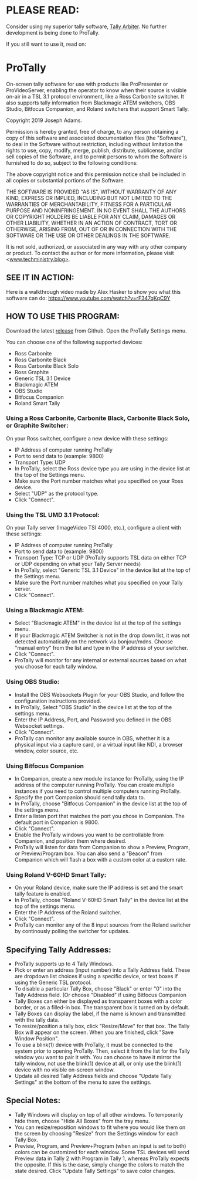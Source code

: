 # PLEASE READ:
Consider using my superior tally software, [Tally Arbiter](http://github.com/josephdadams/tallyarbiter). No further development is being done to ProTally.

If you still want to use it, read on:

# ProTally
On-screen tally software for use with products like ProPresenter or ProVideoServer, enabling the operator to know when their source is visible on-air in a TSL 3.1 protocol environment, like a Ross Carbonite switcher. It also supports tally information from Blackmagic ATEM switchers, OBS Studio, Bitfocus Companion, and Roland switchers that support Smart Tally.

Copyright 2019 Joseph Adams.

Permission is hereby granted, free of charge, to any person obtaining a copy of this software and associated documentation files (the "Software"), to deal in the Software without restriction, including without limitation the rights to use, copy, modify, merge, publish, distribute, sublicense, and/or sell copies of the Software, and to permit persons to whom the Software is furnished to do so, subject to the following conditions:

The above copyright notice and this permission notice shall be included in all copies or substantial portions of the Software.

THE SOFTWARE IS PROVIDED "AS IS", WITHOUT WARRANTY OF ANY KIND, EXPRESS OR IMPLIED, INCLUDING BUT NOT LIMITED TO THE WARRANTIES OF MERCHANTABILITY, FITNESS FOR A PARTICULAR PURPOSE AND NONINFRINGEMENT. IN NO EVENT SHALL THE AUTHORS OR COPYRIGHT HOLDERS BE LIABLE FOR ANY CLAIM, DAMAGES OR OTHER LIABILITY, WHETHER IN AN ACTION OF CONTRACT, TORT OR OTHERWISE, ARISING FROM, OUT OF OR IN CONNECTION WITH THE SOFTWARE OR THE USE OR OTHER DEALINGS IN THE SOFTWARE.

It is not sold, authorized, or associated in any way with any other company or product. To contact the author or for more information, please visit <www.techministry.blog>.

## SEE IT IN ACTION:
Here is a walkthrough video made by Alex Hasker to show you what this software can do: https://www.youtube.com/watch?v=rF347qKqC9Y

## HOW TO USE THIS PROGRAM:
Download the latest [release](https://github.com/josephdadams/ProTally/releases) from Github.
Open the ProTally Settings menu.

You can choose one of the following supported devices:

* Ross Carbonite
* Ross Carbonite Black
* Ross Carbonite Black Solo
* Ross Graphite
* Generic TSL 3.1 Device
* Blackmagic ATEM
* OBS Studio
* Bitfocus Companion
* Roland Smart Tally

### Using a Ross Carbonite, Carbonite Black, Carbonite Black Solo, or Graphite Switcher:

On your Ross switcher, configure a new device with these settings:
* IP Address of computer running ProTally
* Port to send data to (example: 9800)
* Transport Type: UDP
* In ProTally, select the Ross device type you are using in the device list at the top of the Settings menu.
* Make sure the Port number matches what you specified on your Ross device.
* Select "UDP" as the protocol type.
* Click "Connect".

### Using the TSL UMD 3.1 Protocol:

On your Tally server (ImageVideo TSI 4000, etc.), configure a client with these settings:
* IP Address of computer running ProTally
* Port to send data to (example: 9800)
* Transport Type: TCP or UDP (ProTally supports TSL data on either TCP or UDP depending on what your Tally Server needs)
* In ProTally, select "Generic TSL 3.1 Device" in the device list at the top of the Settings menu.
* Make sure the Port number matches what you specified on your Tally server.
* Click "Connect".

### Using a Blackmagic ATEM:

* Select "Blackmagic ATEM" in the device list at the top of the settings menu.
* If your Blackmagic ATEM Switcher is not in the drop down list, it was not detected automatically on the network via bonjour/mdns. Choose "manual entry" from the list and type in the IP address of your switcher.
* Click "Connect".
* ProTally will monitor for any internal or external sources based on what you choose for each tally window.

### Using OBS Studio:
* Install the OBS Websockets Plugin for your OBS Studio, and follow the configuration instructions provided.
* In ProTally, Select "OBS Studio" in the device list at the top of the settings menu.
* Enter the IP Address, Port, and Password you defined in the OBS Websocket settings.
* Click "Connect".
* ProTally can monitor any available source in OBS, whether it is a physical input via a capture card, or a virtual input like NDI, a browser window, color source, etc.

### Using Bitfocus Companion

* In Companion, create a new module instance for ProTally, using the IP address of the computer running ProTally. You can create multiple instances if you need to control multiple computers running ProTally.
* Specify the port Companion should send tally data to.
* In ProTally, choose "Bitfocus Companion" in the device list at the top of the settings menu.
* Enter a listen port that matches the port you chose in Companion. The default port in Companion is 9800.
* Click "Connect".
* Enable the ProTally windows you want to be controllable from Companion, and position them where desired.
* ProTally will listen for data from Companion to show a Preview, Program, or Preview/Program box. You can also send a "Beacon" from Companion which will flash a box with a custom color at a custom rate.

### Using Roland V-60HD Smart Tally:
* On your Roland device, make sure the IP address is set and the smart tally feature is enabled.
* In ProTally, choose "Roland V-60HD Smart Tally" in the device list at the top of the settings menu.
* Enter the IP Address of the Roland switcher.
* Click "Connect".
* ProTally can monitor any of the 8 input sources from the Roland switcher by continously polling the switcher for updates.

## Specifying Tally Addresses:

* ProTally supports up to 4 Tally Windows.
* Pick or enter an address (input number) into a Tally Address field. These are dropdown list choices if using a specific device, or text boxes if using the Generic TSL protocol.
* To disable a particular Tally Box, choose "Black" or enter "0" into the Tally Address field. (Or choose "Disabled" if using Bitfocus Companion
* Tally Boxes can either be displayed as transparent boxes with a color border, or as a filled-in box. The transparent box is turned on by default.
* Tally Boxes can display the label, if the name is known and transmitted with the tally data.
* To resize/position a tally box, click "Resize/Move" for that box. The Tally Box will appear on the screen. When you are finished, click "Save Window Position".
* To use a blink(1) device with ProTally, it must be connected to the system prior to opening ProTally. Then, select it from the list for the Tally window you want to pair it with. You can choose to have it mirror the tally window, not use the blink(1) device at all, or only use the blink(1) device with no visible on-screen window.
* Update all desired Tally Address fields and choose "Update Tally Settings" at the bottom of the menu to save the settings.

## Special Notes:
* Tally Windows will display on top of all other windows. To temporarily hide them, choose "Hide All Boxes" from the tray menu.
* You can resize/reposition windows to fit where you would like them on the screen by choosing "Resize" from the Settings window for each Tally Box.
* Preview, Program, and Preview+Program (when an input is set to both) colors can be customized for each window. Some TSL devices will send Preview data in Tally 2 with Program in Tally 1, whereas ProTally expects the opposite. If this is the case, simply change the colors to match the state desired. Click "Update Tally Settings" to save color changes.
